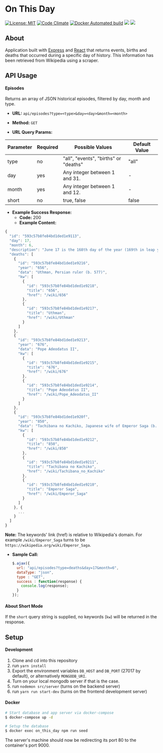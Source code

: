 # On This Day

[![License: MIT](https://img.shields.io/badge/License-MIT-blue.svg)](https://opensource.org/licenses/MIT)
[![Code Climate](https://codeclimate.com/github/sasalatart/on-this-day/badges/gpa.svg)](https://codeclimate.com/github/sasalatart/on-this-day)
[![Docker Automated build](https://img.shields.io/docker/automated/jrottenberg/ffmpeg.svg)](sasalatart/on-this-day)
[![](https://images.microbadger.com/badges/version/sasalatart/on-this-day.svg)](https://microbadger.com/images/sasalatart/on-this-day)
[![](https://images.microbadger.com/badges/image/sasalatart/on-this-day.svg)](https://microbadger.com/images/sasalatart/on-this-day)

## About

Application built with [Express](https://expressjs.com/) and [React](https://facebook.github.io/react/) that returns events, births and deaths that occurred during a specific day of history. This information has been retrieved from Wikipedia using a scraper.

## API Usage

#### Episodes

Returns an array of JSON historical episodes, filtered by day, month and type.

- **URL:** `api/episodes?type=<type>&day=<day>&month=<month>`

- **Method:** `GET`

- **URL Query Params:**

| Parameter | Required | Possible Values                       | Default Value |
|-----------|----------|---------------------------------------|---------------|
| type      | no       | "all", "events", "births" or "deaths" | "all"         |
| day       | yes      | Any integer between 1 and 31.         | -             |
| month     | yes      | Any integer between 1 and 12.         | -             |
| short     | no       | true, false                           | false         |

- **Example Success Response:**
  - **Code:** 200
  - **Example Content:**

```js
{
  "id": "593c57b8fe84bd1ded1e9113",
  "day": 17,
  "month": 6,
  "description": "June 17 is the 168th day of the year (169th in leap years) in the Gregorian calendar. There are 197 days remaining until the end of the year. This date is slightly more likely to fall on a Wednesday, Friday or Sunday (58 in 400 years each) than on Monday or Tuesday (57), and slightly less likely to occur on a Thursday or Saturday (56).",
  "deaths": [
    {
      "id": "593c57b8fe84bd1ded1e9216",
      "year": "656",
      "data": "Uthman, Persian ruler (b. 577)",
      "kw": [
        {
          "id": "593c57b8fe84bd1ded1e9218",
          "title": "656",
          "href": "/wiki/656"
        },
        {
          "id": "593c57b8fe84bd1ded1e9217",
          "title": "Uthman",
          "href": "/wiki/Uthman"
        }
      ]
    },
    {
      "id": "593c57b8fe84bd1ded1e9213",
      "year": "676",
      "data": "Pope Adeodatus II",
      "kw": [
        {
          "id": "593c57b8fe84bd1ded1e9215",
          "title": "676",
          "href": "/wiki/676"
        },
        {
          "id": "593c57b8fe84bd1ded1e9214",
          "title": "Pope Adeodatus II",
          "href": "/wiki/Pope_Adeodatus_II"
        }
      ]
    },
    {
      "id": "593c57b8fe84bd1ded1e920f",
      "year": "850",
      "data": "Tachibana no Kachiko, Japanese wife of Emperor Saga (b. 786)",
      "kw": [
        {
          "id": "593c57b8fe84bd1ded1e9212",
          "title": "850",
          "href": "/wiki/850"
        },
        {
          "id": "593c57b8fe84bd1ded1e9211",
          "title": "Tachibana no Kachiko",
          "href": "/wiki/Tachibana_no_Kachiko"
        },
        {
          "id": "593c57b8fe84bd1ded1e9210",
          "title": "Emperor Saga",
          "href": "/wiki/Emperor_Saga"
        }
      ]
    }, {
      ...
    }
  ]
}
```

**Note:** The keywords' link (href) is relative to Wikipedia's domain. For example `/wiki/Emperor_Saga` turns to be `https://wikipedia.org/wiki/Emperor_Saga`.

- **Sample Call:**
  ```javascript
  $.ajax({
    url: "api/episodes?type=deaths&day=17&month=6",
    dataType: "json",
    type : "GET",
    success : function(response) {
      console.log(response);
    }
  });
  ```

#### About Short Mode

If the `short` query string is supplied, no keywords (`kw`) will be returned in the response.

## Setup

#### Development

1. Clone and cd into this repository
2. run `yarn install`
3. Export the environment variables `DB_HOST` and `DB_PORT` (27017 by default), or alternatively `MONGODB_URI`.
4. Turn on your local mongodb server if that is the case.
5. run `nodemon src/server` (turns on the backend server)
6. run `yarn run start-dev` (turns on the frontend development server)

#### Docker

```sh
# Start database and app server via docker-compose
$ docker-compose up -d

# Setup the database
$ docker exec on_this_day npm run seed
```

The server's machine should now be redirecting its port 80 to the container's port 9000.
